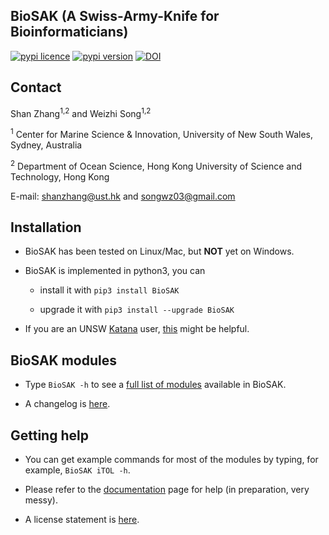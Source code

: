 
## BioSAK (A Swiss-Army-Knife for Bioinformaticians)

[![pypi licence ](https://img.shields.io/pypi/l/BioSAK.svg)](https://opensource.org/licenses/gpl-3.0.html)
[![pypi version ](https://img.shields.io/pypi/v/BioSAK.svg)](https://pypi.python.org/pypi/BioSAK) 
[![DOI](https://zenodo.org/badge/DOI/10.5281/zenodo.4070001.svg)](https://doi.org/10.5281/zenodo.4070001)


Contact
---

Shan Zhang<sup>1,2</sup> and Weizhi Song<sup>1,2</sup>

<sup>1</sup> Center for Marine Science & Innovation, University of New South Wales, Sydney, Australia

<sup>2</sup> Department of Ocean Science, Hong Kong University of Science and Technology, Hong Kong

E-mail: shanzhang@ust.hk and songwz03@gmail.com


Installation
---

+ BioSAK has been tested on Linux/Mac, but **NOT** yet on Windows.


+ BioSAK is implemented in python3, you can

  + install it with `pip3 install BioSAK`
  
  + upgrade it with `pip3 install --upgrade BioSAK`


+ If you are an UNSW [Katana](https://research.unsw.edu.au/katana) user, [this](doc/katana.md) might be helpful.


BioSAK modules
---

+ Type `BioSAK -h` to see a [full list of modules](doc/full_list_modules.md) available in BioSAK.


+ A changelog is [here](BioSAK/VERSION).


 Getting help
---

+ You can get example commands for most of the modules by typing, for example, `BioSAK iTOL -h`.


+ Please refer to the [documentation](doc/Index.md) page for help (in preparation, very messy).


[//]: # (+ **中文版**帮助文件[在此]&#40;doc/Index_cn.md&#41;.)


+ A license statement is [here](LICENSE).




